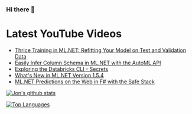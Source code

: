 ### Hi there 👋

# Latest YouTube Videos
<!-- BLOG-POST-LIST:START -->
- [Thrice Training in ML.NET: Refitting Your Model on Test and Validation Data](https://www.youtube.com/watch?v=DaN44FgMoa8)
- [Easily Infer Column Schema in ML.NET with the AutoML API](https://www.youtube.com/watch?v=U_d6OG5mwMU)
- [Exploring the Databricks CLI - Secrets](https://www.youtube.com/watch?v=CWGNPc1u7w0)
- [What's New in ML.NET Version 1.5.4](https://www.youtube.com/watch?v=UZQxapzSjAI)
- [ML.NET Predictions on the Web in F# with the Safe Stack](https://www.youtube.com/watch?v=yM6gjErsPT0)
<!-- BLOG-POST-LIST:END -->


[![Jon's github stats](https://github-readme-stats.vercel.app/api?username=jwood803&show_icons=true&theme=dark)](https://github.com/anuraghazra/github-readme-stats)

[![Top Languages](https://github-readme-stats.vercel.app/api/top-langs/?username=jwood803&layout=compact&theme=dark)](https://github.com/anuraghazra/github-readme-stats)

<!--
**jwood803/jwood803** is a ✨ _special_ ✨ repository because its `README.md` (this file) appears on your GitHub profile.

Here are some ideas to get you started:

- 🔭 I’m currently working on ...
- 🌱 I’m currently learning ...
- 👯 I’m looking to collaborate on ...
- 🤔 I’m looking for help with ...
- 💬 Ask me about ...
- 📫 How to reach me: ...
- 😄 Pronouns: ...
- ⚡ Fun fact: ...
-->

